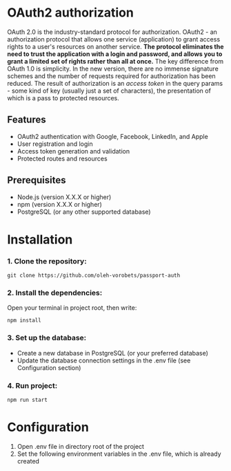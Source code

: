 # OAuth2 authorization

OAuth 2.0 is the industry-standard protocol for authorization. OAuth2 - an authorization protocol that allows one service (application) to grant access rights to a user's resources on another service. **The protocol eliminates the need to trust the application with a login and password, and allows you to grant a limited set of rights rather than all at once.** The key difference from OAuth 1.0 is simplicity. In the new version, there are no immense signature schemes and the number of requests required for authorization has been reduced.
The result of authorization is an _access token_ in the query params - some kind of key (usually just a set of characters), the presentation of which is a pass to protected resources.

## Features

-   OAuth2 authentication with Google, Facebook, LinkedIn, and Apple
-   User registration and login
-   Access token generation and validation
-   Protected routes and resources

## Prerequisites

-   Node.js (version X.X.X or higher)
-   npm (version X.X.X or higher)
-   PostgreSQL (or any other supported database)

# Installation

### 1. Clone the repository:

```
git clone https://github.com/oleh-vorobets/passport-auth
```

### 2. Install the dependencies:

Open your terminal in project root, then write:

```
npm install
```

### 3. Set up the database:

-   Create a new database in PostgreSQL (or your preferred database)
-   Update the database connection settings in the .env file (see Configuration section)

### 4. Run project:

```
npm run start
```

# Configuration

1. Open .env file in directory root of the project
2. Set the following environment variables in the .env file, which is already created
